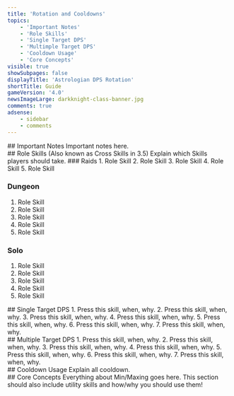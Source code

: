 ```yaml
---
title: 'Rotation and Cooldowns'
topics:
    - 'Important Notes'
    - 'Role Skills'
    - 'Single Target DPS'
    - 'Multimple Target DPS'
    - 'Cooldown Usage'
    - 'Core Concepts'
visible: true
showSubpages: false
displayTitle: 'Astrologian DPS Rotation'
shortTitle: Guide
gameVersion: '4.0'
newsImageLarge: darkknight-class-banner.jpg
comments: true
adsense:
    - sidebar
    - comments
---
```


<div id='important-notes'></div>
## Important Notes
Important notes here.

<div id='role-skills'></div>
## Role Skills
(Also known as Cross Skills in 3.5) 
Explain which Skills players should take.
### Raids
1. Role Skill
2. Role Skill
3. Role Skill
4. Role Skill
5. Role Skill 

### Dungeon
1. Role Skill
2. Role Skill
3. Role Skill
4. Role Skill
5. Role Skill 

### Solo
1. Role Skill
2. Role Skill
3. Role Skill
4. Role Skill
5. Role Skill 

<div id='single-target-dps'></div>
## Single Target DPS
1. Press this skill, when, why.
2. Press this skill, when, why.
3. Press this skill, when, why.
4. Press this skill, when, why.
5. Press this skill, when, why.
6. Press this skill, when, why.
7. Press this skill, when, why.

<div id='multiple-target-dps'></div>
## Multiple Target DPS
1. Press this skill, when, why.
2. Press this skill, when, why.
3. Press this skill, when, why.
4. Press this skill, when, why.
5. Press this skill, when, why.
6. Press this skill, when, why.
7. Press this skill, when, why.

<div id='cooldown-usage'></div>
## Cooldown Usage
Explain all cooldown.

<div id='core-concepts'></div>
## Core Concepts
Everything about Min/Maxing goes here.
This section should also include utility skills and how/why you should use them!
